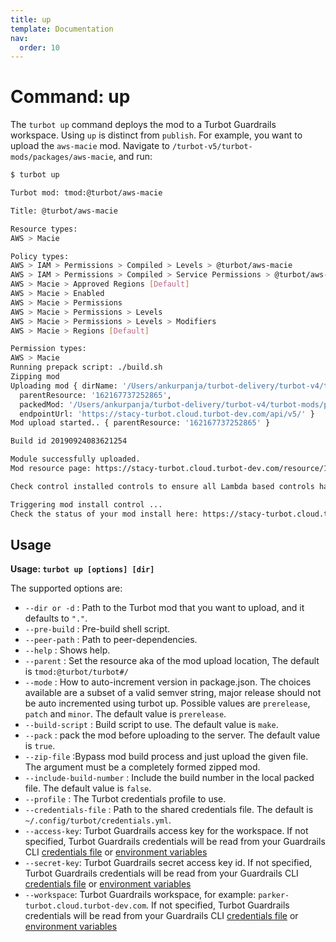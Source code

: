 ```yaml
---
title: up
template: Documentation
nav:
  order: 10
---
```


# Command: up


The `turbot up` command deploys the mod to a Turbot Guardrails workspace. Using `up` is distinct from `publish`. For
example, you want to upload the `aws-macie` mod. Navigate to
`/turbot-v5/turbot-mods/packages/aws-macie`, and run:

```bash
$ turbot up

Turbot mod: tmod:@turbot/aws-macie

Title: @turbot/aws-macie

Resource types:
AWS > Macie

Policy types:
AWS > IAM > Permissions > Compiled > Levels > @turbot/aws-macie
AWS > IAM > Permissions > Compiled > Service Permissions > @turbot/aws-macie
AWS > Macie > Approved Regions [Default]
AWS > Macie > Enabled
AWS > Macie > Permissions
AWS > Macie > Permissions > Levels
AWS > Macie > Permissions > Levels > Modifiers
AWS > Macie > Regions [Default]

Permission types:
AWS > Macie
Running prepack script: ./build.sh
Zipping mod
Uploading mod { dirName: '/Users/ankurpanja/turbot-delivery/turbot-v4/turbot-mods/packages/aws-macie',
  parentResource: '162167737252865',
  packedMod: '/Users/ankurpanja/turbot-delivery/turbot-v4/turbot-mods/packages/aws-macie/index.zip',
  endpointUrl: 'https://stacy-turbot.cloud.turbot-dev.com/api/v5/' }
Mod upload started.. { parentResource: '162167737252865' }

Build id 20190924083621254

Module successfully uploaded.
Mod resource page: https://stacy-turbot.cloud.turbot-dev.com/resource/171298187007908

Check control installed controls to ensure all Lambda based controls have been installed successfully.

Triggering mod install control ...
Check the status of your mod install here: https://stacy-turbot.cloud.turbot-dev.com/control/171298187084715
```

## Usage

**Usage: `turbot up [options] [dir]`**

The supported options are:

- `--dir or -d` : Path to the Turbot mod that you want to upload, and it
  defaults to `"."`.
- `--pre-build` : Pre-build shell script.
- `--peer-path` : Path to peer-dependencies.
- `--help` : Shows help.
- `--parent` : Set the resource aka of the mod upload location, The default is
  `tmod:@turbot/turbot#/`
- `--mode` : How to auto-increment version in package.json. The choices
  available are a subset of a valid semver string, major release should not be
  auto incremented using turbot up. Possible values are `prerelease`, `patch`
  and `minor`. The default value is `prerelease`.
- `--build-script` : Build script to use. The default value is `make`.
- `--pack` : pack the mod before uploading to the server. The default value is
  `true`.
- `--zip-file` :Bypass mod build process and just upload the given file. The
  argument must be a completely formed zipped mod.
- `--include-build-number` : Include the build number in the local packed file.
  The default value is `false`.
- `--profile` : The Turbot credentials profile to use.
- `--credentials-file` : Path to the shared credentials file. The default is
  `~/.config/turbot/credentials.yml`.
- `--access-key`: Turbot Guardrails access key for the workspace. If not specified, Turbot Guardrails
  credentials will be read from your Guardrails CLI
  [credentials file](reference/cli/installation#setup-your-turbot-credentials)
  or [environment variables](reference/cli/installation#environment-variables)
- `--secret-key`: Turbot Guardrails secret access key id. If not specified, Turbot Guardrails
  credentials will be read from your Guardrails CLI
  [credentials file](reference/cli/installation#setup-your-turbot-credentials)
  or [environment variables](reference/cli/installation#environment-variables)
- `--workspace`: Turbot Guardrails workspace, for example:
  `parker-turbot.cloud.turbot-dev.com`. If not specified, Turbot Guardrails credentials
  will be read from your Guardrails CLI
  [credentials file](reference/cli/installation#setup-your-turbot-credentials)
  or [environment variables](reference/cli/installation#environment-variables)
